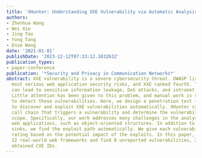 ```yaml
---
title: 'XHunter: Understanding XXE Vulnerability via Automatic Analysis'
authors:
- Zhenhua Wang
- Wei Xie
- Jing Tao
- Yong Tang
- Enze Wang
date: '2021-01-01'
publishDate: '2023-12-12T07:33:12.103263Z'
publication_types:
- paper-conference
publication: '*Security and Privacy in Communication Networks*'
abstract: XXE vulnerability is a severe cybersecurity threat. OWASP listed the 10
  most serious web application security risks, and XXE ranked fourth. This vulnerability
  can lead to sensitive information leakage, DoS attacks, and intranet asset discovery.
  Little attention has been given to this problem, and manual work is still needed
  to detect these vulnerabilities. Here, we design a penetration test framework, XHunter,
  to discover and exploit XXE vulnerabilities automatically. XHunter can find the
  call chain that triggers a vulnerability and determine the vulnerability's influence
  scope. Specifically, our work addresses many challenges in the analysis of modern
  web applications, such as object-oriented structures. In addition to detecting vulnerable
  sinks, we find the exploit path automatically. We give each vulnerability a risk
  rating based on the potential impact of the exploits. In this paper, we analyze
  22 real-world web frameworks and find 8 unreported vulnerabilities, 2 of which have
  obtained CVE IDs.
---
```

